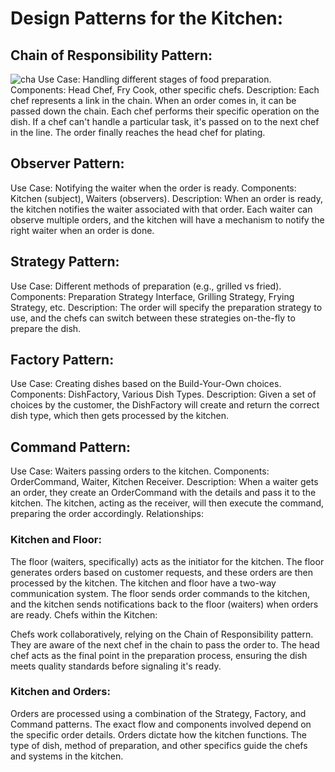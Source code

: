 # Design Patterns for the Kitchen:
## Chain of Responsibility Pattern:
![cha](https://github.com/Motaung80/restaurant-simulator/assets/86393854/043a03c1-d7b6-438a-9437-4feffc2cec6f)
Use Case: Handling different stages of food preparation.
Components: Head Chef, Fry Cook, other specific chefs.
Description: Each chef represents a link in the chain. When an order comes in, it can be passed down the chain. Each chef performs their specific operation on the dish. If a chef can't handle a particular task, it's passed on to the next chef in the line. The order finally reaches the head chef for plating.

## Observer Pattern:

Use Case: Notifying the waiter when the order is ready.
Components: Kitchen (subject), Waiters (observers).
Description: When an order is ready, the kitchen notifies the waiter associated with that order. Each waiter can observe multiple orders, and the kitchen will have a mechanism to notify the right waiter when an order is done.

## Strategy Pattern:

Use Case: Different methods of preparation (e.g., grilled vs fried).
Components: Preparation Strategy Interface, Grilling Strategy, Frying Strategy, etc.
Description: The order will specify the preparation strategy to use, and the chefs can switch between these strategies on-the-fly to prepare the dish.

## Factory Pattern:

Use Case: Creating dishes based on the Build-Your-Own choices.
Components: DishFactory, Various Dish Types.
Description: Given a set of choices by the customer, the DishFactory will create and return the correct dish type, which then gets processed by the kitchen.

## Command Pattern:

Use Case: Waiters passing orders to the kitchen.
Components: OrderCommand, Waiter, Kitchen Receiver.
Description: When a waiter gets an order, they create an OrderCommand with the details and pass it to the kitchen. The kitchen, acting as the receiver, will then execute the command, preparing the order accordingly.
Relationships:

### Kitchen and Floor:

The floor (waiters, specifically) acts as the initiator for the kitchen. The floor generates orders based on customer requests, and these orders are then processed by the kitchen.
The kitchen and floor have a two-way communication system. The floor sends order commands to the kitchen, and the kitchen sends notifications back to the floor (waiters) when orders are ready.
Chefs within the Kitchen:

Chefs work collaboratively, relying on the Chain of Responsibility pattern. They are aware of the next chef in the chain to pass the order to.
The head chef acts as the final point in the preparation process, ensuring the dish meets quality standards before signaling it's ready.

### Kitchen and Orders:

Orders are processed using a combination of the Strategy, Factory, and Command patterns. The exact flow and components involved depend on the specific order details.
Orders dictate how the kitchen functions. The type of dish, method of preparation, and other specifics guide the chefs and systems in the kitchen.
